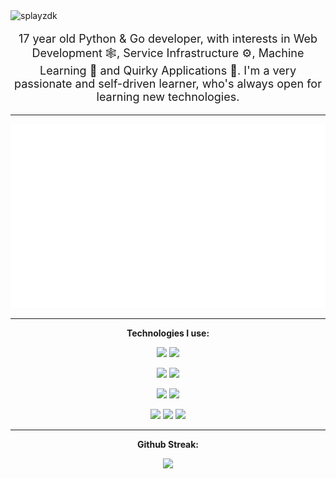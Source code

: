 <img src="https://github.com/SpLayzDK/SpLayzDK/blob/main/banner.png?raw=true" alt="splayzdk" /> 
<p align="center" style="font-size: 18px;">17 year old Python & Go developer, with interests in Web Development 🕸️, Service Infrastructure ⚙️, Machine Learning 🧠 and Quirky Applications 🤪. I'm a very passionate and self-driven learner, who's always open for learning new technologies. </p>

***

<p align="center">
  <img src="https://raw.githubusercontent.com/barealek/github-stats/master/generated/overview.svg#gh-dark-mode-only">
</p>
  
***

<p align="center">
  <strong>
    Technologies I use:
 </strong>
</p>
<p align="center">
  <img src="https://img.shields.io/badge/python-3670A0?style=for-the-badge&logo=python&logoColor=ffdd54">
  <img src="https://img.shields.io/badge/Go-00ADD8.svg?style=for-the-badge&logo=Go&logoColor=white">
</p>
<p align="center">
  <img src="https://img.shields.io/badge/FastAPI-005571?style=for-the-badge&logo=fastapi">
  <img src="https://img.shields.io/badge/MongoDB-%234ea94b.svg?style=for-the-badge&logo=mongodb&logoColor=white">
</p>
<p align="center">
  <img src="https://img.shields.io/badge/Svelte-FF3E00.svg?style=for-the-badge&logo=Svelte&logoColor=white">
  <img src="https://img.shields.io/badge/Tailwind%20CSS-06B6D4.svg?style=for-the-badge&logo=Tailwind-CSS&logoColor=white">
</p>
<p align="center">
  <img src="https://img.shields.io/badge/DigitalOcean-0080FF.svg?style=for-the-badge&logo=DigitalOcean&logoColor=white">
  <img src="https://img.shields.io/badge/Docker-2496ED.svg?style=for-the-badge&logo=Docker&logoColor=white">
  <img src="https://img.shields.io/badge/Cloudflare-F38020?style=for-the-badge&logo=Cloudflare&logoColor=white">
</p>

***

<p align="center">
  <strong>
    Github Streak:
 </strong>
</p>
<p align="center"><img src="http://github-readme-streak-stats.herokuapp.com/?user=barealek&theme=radical&border_radius=5&date_format=M%20j%5B%2C%20Y%5D&mode=weekly&fire=E337EB&ring=D158EB&sideLabels=EB5AA3&currStreakLabel=EB32A2&currStreakNum=EB0A8A&border=EB89E6"/></p>
